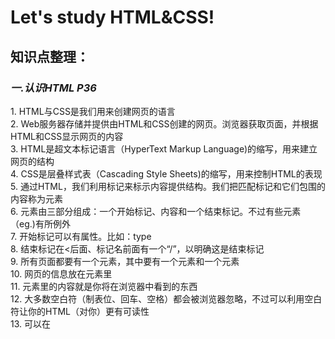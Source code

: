 <h1>Let's study HTML&CSS!</h1>
<h2>知识点整理：</h2>
<p>
<h3><em>一.认识HTML P36</em></h3>
1. HTML与CSS是我们用来创建网页的语言<br/>
2. Web服务器存储并提供由HTML和CSS创建的网页。浏览器获取页面，并根据HTML和CSS显示网页的内容<br/>
3. HTML是超文本标记语言（HyperText Markup Language)的缩写，用来建立网页的结构<br/>
4. CSS是层叠样式表（Cascading Style Sheets)的缩写，用来控制HTML的表现<br/>
5. 通过HTML，我们利用标记来标示内容提供结构。我们把匹配标记和它们包围的内容称为元素<br/>
6. 元素由三部分组成：一个开始标记、内容和一个结束标记。不过有些元素（eg.<e=img>)有所例外<br/>
7. 开始标记可以有属性。比如：type<br/>
8. 结束标记在<后面、标记名前面有一个“/”，以明确这是结束标记<br/>
9. 所有页面都要有一个<html>元素，其中要有一个<head>元素和一个<body>元素<br/>
10. 网页的信息放在<head>元素里<br/>
11. <body>元素里的内容就是你将在浏览器中看到的东西<br/>
12. 大多数空白符（制表位、回车、空格）都会被浏览器忽略，不过可以利用空白符让你的HTML（对你）更有可读性<br/>
13. 可以在<style>元素中写CSS规则，为HTML网页增加CSS。<style>元素总要放在<head>元素里<br/>
14. 可以用CSS在HTML中指定元素的特性<br/>
</p>

<h3><em>二.深入了解超文本 P69</em></h3>

<p>
1. 想从一个页面链接到另一个页面时，要使用<a>元素<br/>
2. <a>元素的href属性指定了链接的目标文件<br/>
3. <a>元素的内容是链接的标签。这个标签就是你在网页上看到的链接文本。默认地，这个标签会有下划线，指示这是可以单击的<br/>
4. 文字或图像都可以用作链接的标签<br/>
5. 单击一个链接时，浏览器会加载href属性指定的Web页面<br/>
6. 可以链接到相同文件夹中的文件，也可以链接到其他文件夹中的文件<br/>
7. 相对路径是相对于链接的源Web页面指向网站中其他文件的一个链接。就像在地图上一样，终点总是相对于起点<br/>
8. 使用“..”可以链接到源文件上一层文件夹中的一个文件<br/>
9. “..”表示“父文件夹”<br/>
10. 记住要用“/”（斜线）字符分隔路径中的各个部分<br/>
11. 指向一个图像的路径不正确时，会在Web页面上看到一个损坏的图像<br/>
12. 为网站选择的文件夹名和文件夹名中不要使用空格<br/>
13. 最好在构建网站初期组织网站文件，这样就不用在网站升级时修改一大堆的路径了<br/>
14. 组织网站有很多方法，具体如何组织由你决定<br/>
</p>
